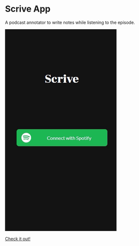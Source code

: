 # Scrive App

A podcast annotator to write notes while listening to the episode.

![](src/app/assets/scrive-preview.gif)

[Check it out!](https://scrive-app.herokuapp.com/)
